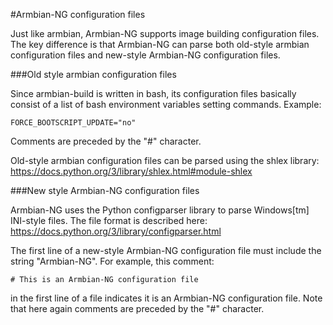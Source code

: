 #Armbian-NG configuration files

Just like armbian, Armbian-NG supports image building configuration files. The key difference is that Armbian-NG can parse both old-style armbian configuration files and new-style Armbian-NG configuration files.

###Old style armbian configuration files

Since armbian-build is written in bash, its configuration files basically consist of a list of bash environment variables setting commands. Example:

	FORCE_BOOTSCRIPT_UPDATE="no"

Comments are preceded by the \"\#\" character.

Old-style armbian configuration files can be parsed using the shlex library: https://docs.python.org/3/library/shlex.html#module-shlex

###New style Armbian-NG configuration files

Armbian-NG uses the Python configparser library to parse Windows[tm] INI-style files. The file format is described here: https://docs.python.org/3/library/configparser.html

The first line of a new-style Armbian-NG configuration file must include the string "Armbian-NG". For example, this comment:

	# This is an Armbian-NG configuration file

in the first line of a file indicates it is an Armbian-NG configuration file.
Note that here again comments are preceded by the \"\#\" character.